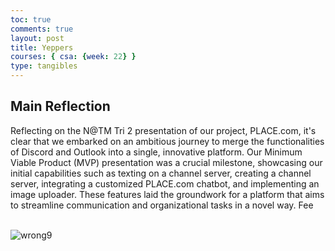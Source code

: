 ```yaml
---
toc: true
comments: true
layout: post
title: Yeppers
courses: { csa: {week: 22} }
type: tangibles
---
```


## Main Reflection

Reflecting on the N@TM Tri 2 presentation of our project, PLACE.com, it's clear that we embarked on an ambitious journey to merge the functionalities of Discord and Outlook into a single, innovative platform. Our Minimum Viable Product (MVP) presentation was a crucial milestone, showcasing our initial capabilities such as texting on a channel server, creating a channel server, integrating a customized PLACE.com chatbot, and implementing an image uploader. These features laid the groundwork for a platform that aims to streamline communication and organizational tasks in a novel way. Fee

<br>
<img src="{{ site.baseurl }}/images/natm1.png" alt="wrong9">
<br>